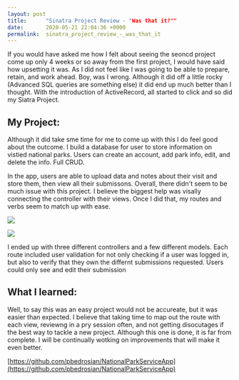 ```yaml
---
layout: post
title:      "Sinatra Project Review - "Was that it?""
date:       2020-05-21 22:04:36 +0000
permalink:  sinatra_project_review_-_was_that_it
---
```



If you would have asked me how I felt about seeing the seoncd project come up only 4 weeks or so away from the first project, I would have said how upsetting it was. As I did not feel like I was going to be able to prepare, retain, and work ahead. Boy, was I wrong.  Although it did off a little rocky (Advanced SQL queries are something else) it did end up much better than I thought. With the introduction of ActiveRecord, all started to click and so did my Siatra Project. 

## My Project:

Although it did take sme time for me to come up with this I do feel good about the outcome. I build a database for user to store information on vistied national parks. Users can create an account, add park info, edit, and delete the info. Full CRUD. 

In the app, users are able to upload data and notes about their visit and store them, then view all their submissons.  Overall, there didn't seem to be much issue with this project. I believe the biggest help was visally connecting the controller with their views. Once I did that, my routes and verbs seem to match up with ease. 

![](https://i.imgur.com/m46meI6.jpg)

![](https://i.imgur.com/i0yfQ0k.jpg)

I ended up with three different controllers and a few different models. Each route included user validation for not only checking if a user was logged in, but also to verify that they own the differnt submissions requested. Users could only see and edit their submission

## What I learned:

Well, to say this was an easy project would not be accureate, but it was easier than expected. I believe that taking time to map out the route with each view, reviewng in a pry session often, and not getting disocutages if the best way to tackle a new project. Although this one is done, it is far from complete. I will be continually wotking on improvements that will make it even better.

[https://github.com/pbedrosian/NationalParkServiceApp](https://github.com/pbedrosian/NationalParkServiceApp)
